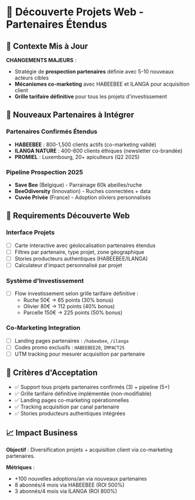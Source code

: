 # 🌱 Découverte Projets Web - Partenaires Étendus

## 🎯 Contexte Mis à Jour

**CHANGEMENTS MAJEURS** : 
- Stratégie de **prospection partenaires** définie avec 5-10 nouveaux acteurs cibles
- **Mécanismes co-marketing** avec HABEEBEE et ILANGA pour acquisition client
- **Grille tarifaire définitive** pour tous les projets d'investissement

## 🤝 Nouveaux Partenaires à Intégrer

### Partenaires Confirmés Étendus
- **HABEEBEE** : 800-1,500 clients actifs (co-marketing validé)
- **ILANGA NATURE** : 400-600 clients éthiques (newsletter co-brandée)  
- **PROMIEL** : Luxembourg, 20+ apiculteurs (Q2 2025)

### Pipeline Prospection 2025
- **Save Bee** (Belgique) - Parrainage 60k abeilles/ruche
- **BeeOdiversity** (Innovation) - Ruches connectées + data
- **Cuvée Privée** (France) - Adoption oliviers personnalisés

## 🔧 Requirements Découverte Web

### Interface Projets
- [ ] Carte interactive avec géolocalisation partenaires étendus
- [ ] Filtres par partenaire, type projet, zone géographique
- [ ] Stories producteurs authentiques (HABEEBEE/ILANGA)
- [ ] Calculateur d'impact personnalisé par projet

### Système d'Investissement
- [ ] Flow investissement selon grille tarifaire définitive :
  - Ruche 50€ → 65 points (30% bonus)
  - Olivier 80€ → 112 points (40% bonus)
  - Parcelle 150€ → 225 points (50% bonus)

### Co-Marketing Integration
- [ ] Landing pages partenaires : `/habeebee`, `/ilanga`
- [ ] Codes promo exclusifs : `HABEEBEE20`, `IMPACT25`
- [ ] UTM tracking pour mesurer acquisition par partenaire

## 🎯 Critères d'Acceptation

- ✅ Support tous projets partenaires confirmés (3) + pipeline (5+)
- ✅ Grille tarifaire définitive implémentée (non-modifiable)
- ✅ Landing pages co-marketing opérationnelles
- ✅ Tracking acquisition par canal partenaire
- ✅ Stories producteurs authentiques intégrées

## 📈 Impact Business

**Objectif** : Diversification projets + acquisition client via co-marketing partenaires.

**Métriques** :
- +100 nouvelles adoptions/an via nouveaux partenaires
- 8 abonnés/4 mois via HABEEBEE (ROI 500%)
- 3 abonnés/4 mois via ILANGA (ROI 800%)
